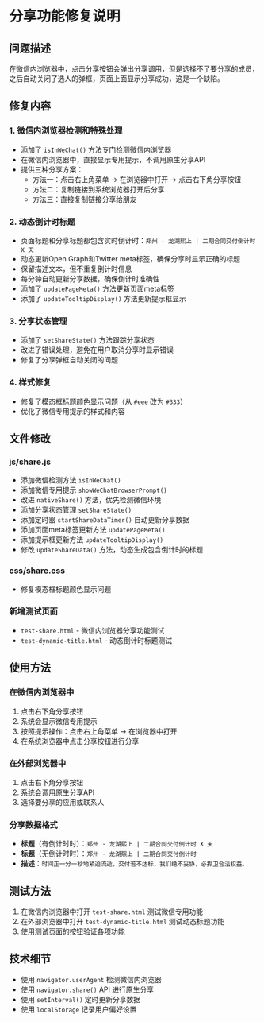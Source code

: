 # 分享功能修复说明

## 问题描述
在微信内浏览器中，点击分享按钮会弹出分享调用，但是选择不了要分享的成员，之后自动关闭了选人的弹框，页面上面显示分享成功，这是一个缺陷。

## 修复内容

### 1. 微信内浏览器检测和特殊处理
- 添加了 `isInWeChat()` 方法专门检测微信内浏览器
- 在微信内浏览器中，直接显示专用提示，不调用原生分享API
- 提供三种分享方案：
  - 方法一：点击右上角菜单 → 在浏览器中打开 → 点击右下角分享按钮
  - 方法二：复制链接到系统浏览器打开后分享
  - 方法三：直接复制链接分享给朋友

### 2. 动态倒计时标题
- 页面标题和分享标题都包含实时倒计时：`郑州 · 龙湖熙上 | 二期合同交付倒计时 X 天`
- 动态更新Open Graph和Twitter meta标签，确保分享时显示正确的标题
- 保留描述文本，但不重复倒计时信息
- 每分钟自动更新分享数据，确保倒计时准确性
- 添加了 `updatePageMeta()` 方法更新页面meta标签
- 添加了 `updateTooltipDisplay()` 方法更新提示框显示

### 3. 分享状态管理
- 添加了 `setShareState()` 方法跟踪分享状态
- 改进了错误处理，避免在用户取消分享时显示错误
- 修复了分享弹框自动关闭的问题

### 4. 样式修复
- 修复了模态框标题颜色显示问题（从 `#eee` 改为 `#333`）
- 优化了微信专用提示的样式和内容

## 文件修改

### js/share.js
- 添加微信检测方法 `isInWeChat()`
- 添加微信专用提示 `showWeChatBrowserPrompt()`
- 改进 `nativeShare()` 方法，优先检测微信环境
- 添加分享状态管理 `setShareState()`
- 添加定时器 `startShareDataTimer()` 自动更新分享数据
- 添加页面meta标签更新方法 `updatePageMeta()`
- 添加提示框更新方法 `updateTooltipDisplay()`
- 修改 `updateShareData()` 方法，动态生成包含倒计时的标题

### css/share.css
- 修复模态框标题颜色显示问题

### 新增测试页面
- `test-share.html` - 微信内浏览器分享功能测试
- `test-dynamic-title.html` - 动态倒计时标题测试

## 使用方法

### 在微信内浏览器中
1. 点击右下角分享按钮
2. 系统会显示微信专用提示
3. 按照提示操作：点击右上角菜单 → 在浏览器中打开
4. 在系统浏览器中点击分享按钮进行分享

### 在外部浏览器中
1. 点击右下角分享按钮
2. 系统会调用原生分享API
3. 选择要分享的应用或联系人

### 分享数据格式
- **标题**（有倒计时时）：`郑州 · 龙湖熙上 | 二期合同交付倒计时 X 天`
- **标题**（无倒计时时）：`郑州 · 龙湖熙上 | 二期合同交付倒计时`
- **描述**：`时间正一分一秒地紧迫流逝，交付若不达标，我们绝不妥协，必捍卫合法权益。`

## 测试方法

1. 在微信内浏览器中打开 `test-share.html` 测试微信专用功能
2. 在外部浏览器中打开 `test-dynamic-title.html` 测试动态标题功能
3. 使用测试页面的按钮验证各项功能

## 技术细节

- 使用 `navigator.userAgent` 检测微信内浏览器
- 使用 `navigator.share()` API 进行原生分享
- 使用 `setInterval()` 定时更新分享数据
- 使用 `localStorage` 记录用户偏好设置 
